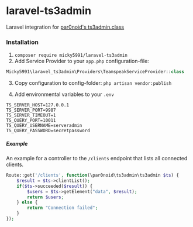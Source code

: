 # laravel-ts3admin
Laravel integration for [par0noid's ts3admin.class](https://github.com/par0noid/ts3admin.class)

### Installation
1. `composer require micky5991/laravel-ts3admin`
2. Add Service Provider to your `app.php` configuration-file:
```php
Micky5991\laravel_ts3admin\Providers\TeamspeakServiceProvider::class
```
3. Copy configuration to config-folder: `php artisan vendor:publish` 

4. Add environmental variables to your `.env`
```
TS_SERVER_HOST=127.0.0.1
TS_SERVER_PORT=9987
TS_SERVER_TIMEOUT=1
TS_QUERY_PORT=10011
TS_QUERY_USERNAME=serveradmin
TS_QUERY_PASSWORD=secretpassword
```

##### Example
An example for a controller to the `/clients` endpoint that lists all connected clients.
```php
Route::get('/clients', function(\par0noid\ts3admin\ts3admin $ts) {
    $result = $ts->clientList();
    if($ts->succeeded($result)) {
        $users = $ts->getElement("data", $result);
        return $users;
    } else {
        return "Connection failed";
    }
});

```